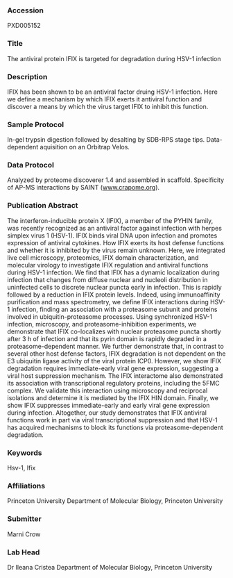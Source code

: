 ### Accession
PXD005152

### Title
The antiviral protein IFIX is targeted for degradation during HSV-1 infection

### Description
IFIX has been shown to be an antiviral factor druing HSV-1 infection. Here we define a mechanism by which IFIX exerts it antiviral function and discover a means by which the virus target IFIX to inhibit this function.

### Sample Protocol
In-gel trypsin digestion followed by desalting by SDB-RPS stage tips. Data-dependent aquisition on an Orbitrap Velos.

### Data Protocol
Analyzed by proteome discoverer 1.4 and assembled in scaffold. Specificity of AP-MS interactions by SAINT (www.crapome.org).

### Publication Abstract
The interferon-inducible protein X (IFIX), a member of the PYHIN family, was recently recognized as an antiviral factor against infection with herpes simplex virus 1 (HSV-1). IFIX binds viral DNA upon infection and promotes expression of antiviral cytokines. How IFIX exerts its host defense functions and whether it is inhibited by the virus remain unknown. Here, we integrated live cell microscopy, proteomics, IFIX domain characterization, and molecular virology to investigate IFIX regulation and antiviral functions during HSV-1 infection. We find that IFIX has a dynamic localization during infection that changes from diffuse nuclear and nucleoli distribution in uninfected cells to discrete nuclear puncta early in infection. This is rapidly followed by a reduction in IFIX protein levels. Indeed, using immunoaffinity purification and mass spectrometry, we define IFIX interactions during HSV-1 infection, finding an association with a proteasome subunit and proteins involved in ubiquitin-proteasome processes. Using synchronized HSV-1 infection, microscopy, and proteasome-inhibition experiments, we demonstrate that IFIX co-localizes with nuclear proteasome puncta shortly after 3 h of infection and that its pyrin domain is rapidly degraded in a proteasome-dependent manner. We further demonstrate that, in contrast to several other host defense factors, IFIX degradation is not dependent on the E3 ubiquitin ligase activity of the viral protein ICP0. However, we show IFIX degradation requires immediate-early viral gene expression, suggesting a viral host suppression mechanism. The IFIX interactome also demonstrated its association with transcriptional regulatory proteins, including the 5FMC complex. We validate this interaction using microscopy and reciprocal isolations and determine it is mediated by the IFIX HIN domain. Finally, we show IFIX suppresses immediate-early and early viral gene expression during infection. Altogether, our study demonstrates that IFIX antiviral functions work in part via viral transcriptional suppression and that HSV-1 has acquired mechanisms to block its functions via proteasome-dependent degradation.

### Keywords
Hsv-1, Ifix

### Affiliations
Princeton University
Department of Molecular Biology, Princeton University

### Submitter
Marni Crow

### Lab Head
Dr Ileana Cristea
Department of Molecular Biology, Princeton University


